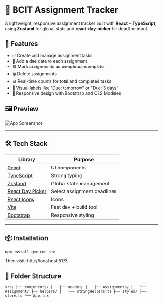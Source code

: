# 📘 BCIT Assignment Tracker

A lightweight, responsive assignment tracker built with **React + TypeScript**, using **Zustand** for global state and **react-day-picker** for deadline input.

## 🚀 Features

- ✅ Create and manage assignment tasks
- 📅 Add a due date to each assignment
- 🟢 Mark assignments as complete/incomplete
- 🗑️ Delete assignments
- 📊 Real-time counts for total and completed tasks
- 🧠 Visual labels like "Due: tomorrow" or "Due: 3 days"
- 🎨 Responsive design with Bootstrap and CSS Modules

## 🖼️ Preview

![App Screenshot](./screenshot.png)

---

## 🛠️ Tech Stack

| Library           | Purpose                        |
|------------------|--------------------------------|
| [React](https://reactjs.org/) | UI components                 |
| [TypeScript](https://www.typescriptlang.org/) | Strong typing               |
| [Zustand](https://zustand-demo.pmnd.rs/) | Global state management     |
| [React Day Picker](https://react-day-picker.js.org/) | Select assignment deadlines |
| [React Icons](https://react-icons.github.io/react-icons/) | Icons                      |
| [Vite](https://vitejs.dev/) | Fast dev + build tool        |
| [Bootstrap](https://getbootstrap.com/) | Responsive styling          |

---

## 📦 Installation

`npm install
npm run dev`

Then visit:
http://localhost:5173

## 📂 Folder Structure

`src/
├── components/
│   ├── Header/
│   ├── Assignments/
│   └── Assignment/
├── helpers/
│   └── stringHelpers.ts
├── styles/
├── store.ts
└── App.tsx`

